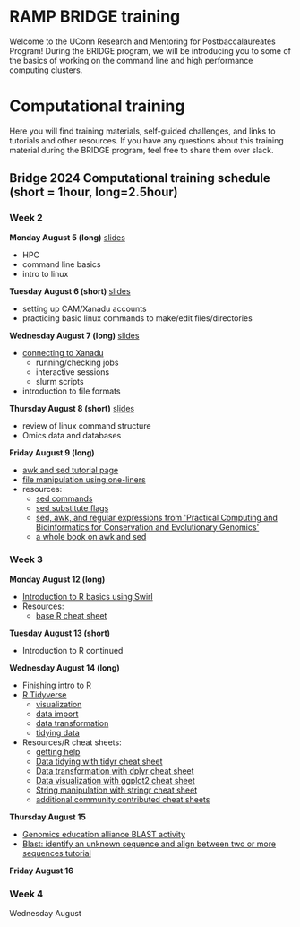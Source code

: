 # RAMP BRIDGE training

Welcome to the UConn Research and Mentoring for Postbaccalaureates Program! During the BRIDGE program, we will be introducing you to some of the basics of working on the command line and high performance computing clusters.

# Computational training

Here you will find training materials, self-guided challenges, and links to tutorials and other resources. If you have any questions about this training material during the BRIDGE program, feel free to share them over slack. 

## Bridge 2024 Computational training schedule (short = 1hour, long=2.5hour)

### Week 2
**Monday August 5 (long)** [slides](https://drive.google.com/file/d/1TNgQlOJMmXI2XxdloWZemtlsbpM3B0ug/view?usp=sharing)
- HPC
- command line basics
- intro to linux

**Tuesday August 6 (short)** [slides](https://drive.google.com/file/d/15NLszzE8Vwvdh5IvqAgfHkGMx3dvr5IF/view?usp=sharing)
- setting up CAM/Xanadu accounts
- practicing basic linux commands to make/edit files/directories  

**Wednesday August 7 (long)** [slides](https://drive.google.com/file/d/1nPtX6bjiJMxvwkyWc81Ihy8x3gpdCU9w/view?usp=sharing)
- [connecting to Xanadu](xanadu_and_slurm.md)
  - running/checking jobs
  - interactive sessions
  - slurm scripts
- introduction to file formats

**Thursday August 8 (short)** [slides](https://drive.google.com/file/d/1LGu9hmpFm-YLDARWnbF_Ujr0SMLdqDXc/view?usp=sharing)
- review of linux command structure
- Omics data and databases

**Friday August 9 (long)**
- [awk and sed tutorial page](review_awk_and_sed.md)
- [file manipulation using one-liners](fun_with_files.md)
- resources:
  - [sed commands](https://www.gnu.org/software/sed/manual/html_node/sed-commands-list.html)
  - [sed substitute flags](https://www.gnu.org/software/sed/manual/html_node/The-_0022s_0022-Command.html#The-_0022s_0022-Command)
  - [sed, awk, and regular expressions from 'Practical Computing and Bioinformatics for Conservation and Evolutionary Genomics'](https://eriqande.github.io/eca-bioinf-handbook/sed-awk-and-regular-expressions.html)
  - [a whole book on awk and sed](http://www.nylxs.com/docs/sedandawk.pdf)
  

### Week 3

**Monday August 12 (long)**
- [Introduction to R basics using Swirl](https://swirlstats.com/students.html)
- Resources:
  - [base R cheat sheet](https://iqss.github.io/dss-workshops/R/Rintro/base-r-cheat-sheet.pdf)

**Tuesday August 13 (short)** 
- Introduction to R continued

**Wednesday August 14 (long)**
- Finishing intro to R
- [R Tidyverse](https://www.tidyverse.org/)
  - [visualization](https://r4ds.hadley.nz/data-visualize)
  - [data import](https://r4ds.hadley.nz/data-import)
  - [data transformation](https://r4ds.hadley.nz/data-transform)
  - [tidying data](https://r4ds.hadley.nz/data-tidy)
- Resources/R cheat sheets:
  - [getting help](https://r4ds.hadley.nz/workflow-help)
  - [Data tidying with tidyr cheat sheet](https://rstudio.github.io/cheatsheets/tidyr.pdf)
  - [Data transformation with dplyr cheat sheet](https://rstudio.github.io/cheatsheets/data-transformation.pdf)
  - [Data visualization with ggplot2 cheat sheet](https://rstudio.github.io/cheatsheets/data-visualization.pdf)
  - [String manipulation with stringr cheat sheet](https://rstudio.github.io/cheatsheets/strings.pdf)
  - [additional community contributed cheat sheets](https://rstudio.github.io/cheatsheets/contributed-cheatsheets.html)

**Thursday August 15**
- [Genomics education alliance BLAST activity](https://community.gep.wustl.edu/~wilson/intro-blast-human-leptin/exercise/intro_blast_leptin_exercise.html)
- [Blast: identify an unknown sequence and align between two or more sequences tutorial](https://www.jax.org/-/media/jaxweb/files/education-and-learning/tutorials/blast-written-tutorials_clickable.pdf?rev=d7c9d4d8518c4691853a5f28fd6cd80f)

**Friday August 16**


### Week 4

Wednesday August 







